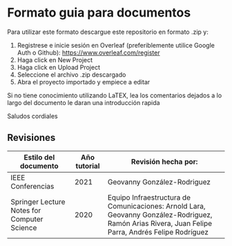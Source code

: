 # Formato guia para documentos

Para utilizar este formato descargue este repositorio en formato .zip y:

1. Registrese e inicie sesión en Overleaf (preferiblemente utilice Google Auth o Github): https://www.overleaf.com/register
2. Haga click en New Project
3. Haga click en Upload Project
4. Seleccione el archivo .zip descargado
5. Abra el proyecto importado y empiece a editar

Si no tiene conocimiento utilizando LaTEX, lea los comentarios dejados a lo largo del documento
le daran una introducción rapida

Saludos cordiales

## Revisiones

| Estilo del documento                        | Año tutorial | Revisión hecha por:                                                                                                                                |
| ------------------------------------------- | ------------ | -------------------------------------------------------------------------------------------------------------------------------------------------- |
| IEEE Conferencias                           | 2021         | Geovanny González-Rodriguez                                                                                                                        |
| Springer Lecture Notes for Computer Science | 2020         | Equipo Infraestructura de Comunicaciones: Arnold Lara, Geovanny González-Rodriguez, Ramón Arias Rivera, Juan Felipe Parra, Andrés Felipe Rodríguez |
